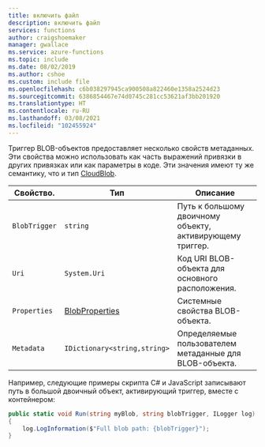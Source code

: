 ```yaml
---
title: включить файл
description: включить файл
services: functions
author: craigshoemaker
manager: gwallace
ms.service: azure-functions
ms.topic: include
ms.date: 08/02/2019
ms.author: cshoe
ms.custom: include file
ms.openlocfilehash: c6b038297945ca900508a822460e1358a2524d23
ms.sourcegitcommit: 6386854467e74d0745c281cc53621af3bb201920
ms.translationtype: HT
ms.contentlocale: ru-RU
ms.lasthandoff: 03/08/2021
ms.locfileid: "102455924"
---
```

Триггер BLOB-объектов предоставляет несколько свойств метаданных. Эти свойства можно использовать как часть выражений привязки в других привязках или как параметры в коде. Эти значения имеют ту же семантику, что и тип [CloudBlob](/dotnet/api/microsoft.azure.storage.blob.cloudblob).

|Свойство.  |Тип  |Описание  |
|---------|---------|---------|
|`BlobTrigger`|`string`|Путь к большому двоичному объекту, активирующему триггер.|
|`Uri`|`System.Uri`|Код URI BLOB-объекта для основного расположения.|
|`Properties` |[BlobProperties](/dotnet/api/microsoft.azure.storage.blob.blobproperties)|Системные свойства BLOB-объекта. |
|`Metadata` |`IDictionary<string,string>`|Определяемые пользователем метаданные для BLOB-объекта.|

Например, следующие примеры скрипта C# и JavaScript записывают путь в большой двоичный объект, активирующий триггер, вместе с контейнером:

```csharp
public static void Run(string myBlob, string blobTrigger, ILogger log)
{
    log.LogInformation($"Full blob path: {blobTrigger}");
} 
```